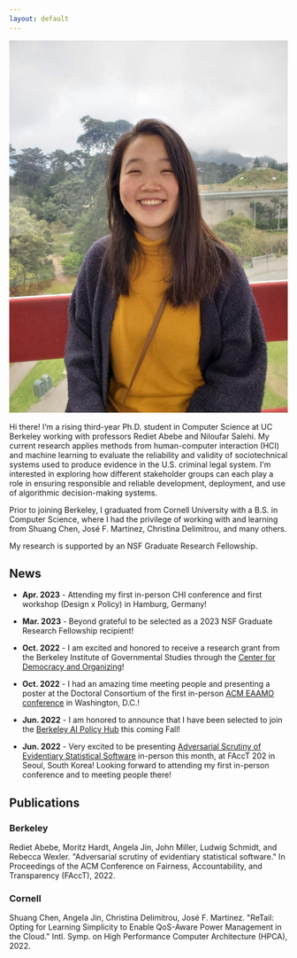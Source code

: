 ```yaml
---
layout: default
---
```


<img class="profile-picture" src="angela-profile.jpg">

Hi there! I’m a rising third-year Ph.D. student in Computer Science at UC Berkeley working with professors Rediet Abebe and Niloufar Salehi. 
  My current research applies methods from human-computer interaction (HCI) and machine learning to evaluate
  the reliability and validity of sociotechnical systems used to produce evidence in the U.S. criminal legal system. 
  I'm interested in exploring how different stakeholder groups can each play a role in ensuring responsible and reliable development, deployment, and use of algorithmic decision-making systems.

Prior to joining Berkeley, I graduated from Cornell University with a B.S. in Computer Science, where I had the privilege of working with and learning from Shuang Chen, José F. Martínez, Christina Delimitrou, and many others.

My research is supported by an NSF Graduate Research Fellowship. 

## News
* **Apr. 2023** - Attending my first in-person CHI conference and first workshop (Design x Policy) in Hamburg, Germany! 

* **Mar. 2023** - Beyond grateful to be selected as a 2023 NSF Graduate Research Fellowship recipient!

* **Oct. 2022** - I am excited and honored to receive a research grant from the Berkeley Institute of Governmental Studies through the [Center for Democracy and Organizing](https://igs.berkeley.edu/research/research-centers-and-programs)!

* **Oct. 2022** - I had an amazing time meeting people and presenting a poster at the Doctoral Consortium of the first in-person [ACM EAAMO conference](https://eaamo.org) in Washington, D.C.!

* **Jun. 2022** - I am honored to announce that I have been selected to join the [Berkeley AI Policy Hub](https://cltc.berkeley.edu/aipolicyhub/) this coming Fall!

* **Jun. 2022** - Very excited to be presenting [Adversarial Scrutiny of Evidentiary Statistical Software](https://arxiv.org/abs/2206.09305) in-person this month, at FAccT 202 in Seoul, South Korea! Looking forward to attending my first in-person conference and to meeting people there!

## Publications

### Berkeley
Rediet Abebe, Moritz Hardt, Angela Jin, John Miller, Ludwig Schmidt, and Rebecca Wexler. "Adversarial scrutiny of evidentiary statistical software." In Proceedings of the ACM Conference on Fairness, Accountability, and Transparency (FAccT), 2022.

### Cornell
Shuang Chen, Angela Jin, Christina Delimitrou, José F. Martínez. "ReTail: Opting for Learning Simplicity to Enable QoS-Aware Power Management in the Cloud."
Intl. Symp. on High Performance Computer Architecture (HPCA), 2022.
